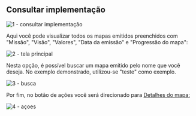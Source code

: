 ## Consultar implementação

![1 - consultar implementação](https://github.com/void-works-br/projeto-planejare/assets/107960686/bc5a3f2c-78a3-41a1-a9fe-9c633b132312)

Aqui você pode visualizar todos os mapas emitidos preenchidos com "Missão", "Visão", "Valores", "Data da emissão" e "Progressão do mapa":

![2 - tela principal](https://github.com/void-works-br/projeto-planejare/assets/107960686/56c8b15e-3570-4852-a471-658b0477c0d1)

Nesta opção, é possível buscar um mapa emitido pelo nome que você deseja. No exemplo demonstrado, utilizou-se "teste" como exemplo.

![3 - busca](https://github.com/void-works-br/projeto-planejare/assets/107960686/f0621f45-a5c1-4f6a-869a-59ed94269576)

Por fim, no botão de ações você será direcionado para [Detalhes do mapa:](https://github.com/void-works-br/planejare-documentacao/blob/main/mapa-estrategico/detalhes-do-mapa.md)

![4 - açoes](https://github.com/void-works-br/projeto-planejare/assets/107960686/e0edd3cd-08ec-4dc8-95d1-ef43b20ea483)
